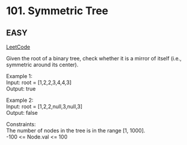 # 101. Symmetric Tree

## EASY

[LeetCode](https://leetcode.cn/problems/symmetric-tree/)

Given the root of a binary tree, check whether it is a mirror of itself (i.e., symmetric around its center).

Example 1:\
Input: root = [1,2,2,3,4,4,3]\
Output: true

Example 2:\
Input: root = [1,2,2,null,3,null,3]\
Output: false
 

Constraints:\
The number of nodes in the tree is in the range [1, 1000].\
-100 <= Node.val <= 100